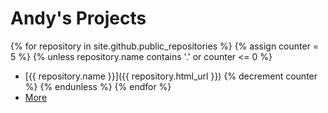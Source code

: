 # Andy's Projects

{% for repository in site.github.public_repositories %}
    {% assign counter = 5 %}
    {% unless repository.name contains '.' or counter <= 0 %} 
  * [{{ repository.name }}]({{ repository.html_url }})
        {% decrement counter %}
    {% endunless %}
{% endfor %}
* [More](/projects)

